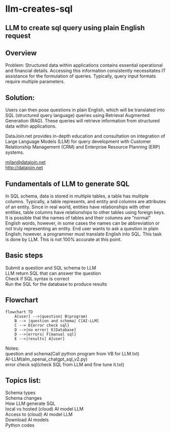 # llm-creates-sql
## LLM to create sql query using plain English request

## Overview
Problem: Structured data within applications contains essential operational and financial details. Accessing this information consistently necessitates IT assistance for the formulation of queries. Typically, query input formats require multiple parameters.

## Solution: 
Users can then pose questions in plain English, which will be translated into SQL (structured query language) queries using Retrieval Augmented Generation (RAG). These queries will retrieve information from structured data within applications.

DataJoin.net provides in-depth education and consultation on integration of Large Language Models (LLM) for query development with Customer Relationship Management (CRM) and Enterprise Resource Planning (ERP) systems.  

milan@datajoin.net  
http://datajoin.net  

## Fundamentals of LLM to generate SQL
In SQL schema, data is stored in multiple tables, a table has multiple columns. Typically, a table represents, and entity and columns are attributes of an entity.  Since in real world, entities have relationships with other entities, table columns have relationships to other tables using foreign keys.  It is possible that the names of tables and their columns are “normal” English words, however, in some cases the names can be abbreviation or not truly representing an entity. End user wants to ask a question in plain English; however, a programmer must translate English into SQL. This task is done by LLM. This is not 100% accurate at this point.

## Basic steps
Submit a question and SQL schema to LLM  
LLM return SQL that can answer the question  
Check if SQL syntax is correct  
Run the SQL for the database to produce results  

## Flowchart
```mermaid
flowchart TD
    A[user] -->|question| B(program)
    B --> |question and schema| C[AI-LLM]
    C --> D{error check sql}
    D -->|no error| E[Database]
    D -->|errors| F[manual sql]
    E -->|results| A[user]
```
Notes:  
question and schema(Call python program from VB for LLM.txt)  
AI-LLM(alm_openai_chatgpt_sql_v2.py)  
error check sql(check SQL from LLM and fine tune it.txt)  

## Topics list:  
Schema types  
Schema changes  
How LLM generate SQL  
local vs hosted (cloud) AI model LLM  
Access to (cloud) AI model LLM  
Download AI models  
Python codes  
 


